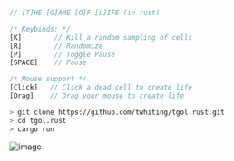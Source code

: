 ```rust

// [T]HE [G]AME [O]F [L]IFE (in rust)

/* Keybinds: */
[K]        // Kill a random sampling of cells
[R]        // Randomize
[P]        // Toggle Pause
[SPACE]    // Pause

/* Mouse support */
[Click]   // Click a dead cell to create life
[Drag]    // Drag your mouse to create life
```
```bash
> git clone https://github.com/twhiting/tgol.rust.git
> cd tgol.rust
> cargo run
```

![image](https://user-images.githubusercontent.com/10718586/206619448-503181a6-4bc0-4f56-8ed4-2413f7aedbef.png)

